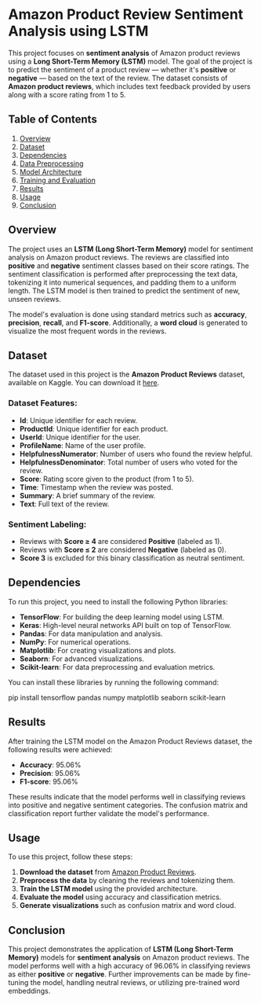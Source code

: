 # Amazon Product Review Sentiment Analysis using LSTM

This project focuses on **sentiment analysis** of Amazon product reviews using a **Long Short-Term Memory (LSTM)** model. The goal of the project is to predict the sentiment of a product review — whether it's **positive** or **negative** — based on the text of the review. The dataset consists of **Amazon product reviews**, which includes text feedback provided by users along with a score rating from 1 to 5.

## Table of Contents
1. [Overview](#overview)
2. [Dataset](#dataset)
3. [Dependencies](#dependencies)
4. [Data Preprocessing](#data-preprocessing)
5. [Model Architecture](#model-architecture)
6. [Training and Evaluation](#training-and-evaluation)
7. [Results](#results)
8. [Usage](#usage)
9. [Conclusion](#conclusion)

## Overview

The project uses an **LSTM (Long Short-Term Memory)** model for sentiment analysis on Amazon product reviews. The reviews are classified into **positive** and **negative** sentiment classes based on their score ratings. The sentiment classification is performed after preprocessing the text data, tokenizing it into numerical sequences, and padding them to a uniform length. The LSTM model is then trained to predict the sentiment of new, unseen reviews.

The model's evaluation is done using standard metrics such as **accuracy**, **precision**, **recall**, and **F1-score**. Additionally, a **word cloud** is generated to visualize the most frequent words in the reviews.

## Dataset

The dataset used in this project is the **Amazon Product Reviews** dataset, available on Kaggle. You can download it [here](https://www.kaggle.com/datasets/arhamrumi/amazon-product-reviews).

### Dataset Features:
- **Id**: Unique identifier for each review.
- **ProductId**: Unique identifier for each product.
- **UserId**: Unique identifier for the user.
- **ProfileName**: Name of the user profile.
- **HelpfulnessNumerator**: Number of users who found the review helpful.
- **HelpfulnessDenominator**: Total number of users who voted for the review.
- **Score**: Rating score given to the product (from 1 to 5).
- **Time**: Timestamp when the review was posted.
- **Summary**: A brief summary of the review.
- **Text**: Full text of the review.

### Sentiment Labeling:
- Reviews with **Score ≥ 4** are considered **Positive** (labeled as 1).
- Reviews with **Score ≤ 2** are considered **Negative** (labeled as 0).
- **Score 3** is excluded for this binary classification as neutral sentiment.

## Dependencies

To run this project, you need to install the following Python libraries:

- **TensorFlow**: For building the deep learning model using LSTM.
- **Keras**: High-level neural networks API built on top of TensorFlow.
- **Pandas**: For data manipulation and analysis.
- **NumPy**: For numerical operations.
- **Matplotlib**: For creating visualizations and plots.
- **Seaborn**: For advanced visualizations.
- **Scikit-learn**: For data preprocessing and evaluation metrics.

You can install these libraries by running the following command:

pip install tensorflow pandas numpy matplotlib seaborn scikit-learn

## Results

After training the LSTM model on the Amazon Product Reviews dataset, the following results were achieved:

- **Accuracy**: 95.06%
- **Precision**: 95.06%
- **F1-score**: 95.06%

These results indicate that the model performs well in classifying reviews into positive and negative sentiment categories. The confusion matrix and classification report further validate the model's performance.

## Usage

To use this project, follow these steps:

1. **Download the dataset** from [Amazon Product Reviews](https://www.kaggle.com/datasets/arhamrumi/amazon-product-reviews).
2. **Preprocess the data** by cleaning the reviews and tokenizing them.
3. **Train the LSTM model** using the provided architecture.
4. **Evaluate the model** using accuracy and classification metrics.
5. **Generate visualizations** such as confusion matrix and word cloud.

## Conclusion

This project demonstrates the application of **LSTM (Long Short-Term Memory)** models for **sentiment analysis** on Amazon product reviews. The model performs well with a high accuracy of 96.06% in classifying reviews as either **positive** or **negative**. Further improvements can be made by fine-tuning the model, handling neutral reviews, or utilizing pre-trained word embeddings.

